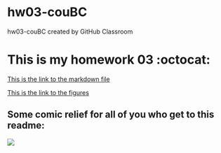 # hw03-couBC
hw03-couBC created by GitHub Classroom

# This is my homework 03 :octocat:

[This is the link to the markdown file](Hw03_couBC.md)

[This is the link to the figures](https://github.com/STAT545-UBC-students/hw03-couBC/tree/master/Hw03_couBC_files/figure-markdown_github)


## Some comic relief for all of you who get to this readme:
![](http://phdcomics.com/comics/archive/phd030706s.gif)

